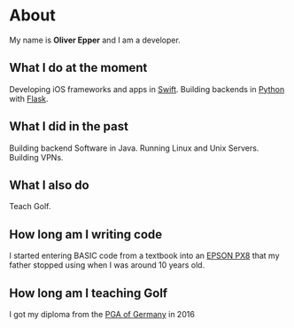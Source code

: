# About

My name is **Oliver Epper** and I am a  developer.

## What I do at the moment
Developing iOS frameworks and apps in [Swift](https://swift.org). Building backends in [Python](https://www.python.org) with [Flask](https://flask.palletsprojects.com).

## What I did in the past
Building backend Software in Java. Running Linux and Unix Servers. Building VPNs.

## What I also do
Teach Golf.

## How long am I writing code
I started entering BASIC code from a textbook into an [EPSON PX8](https://de.wikipedia.org/wiki/Epson_PX-8) that my father stopped using when I was around 10 years old.

## How long am I teaching Golf
I got my diploma from the [PGA of Germany](http://www.pga.de) in 2016
